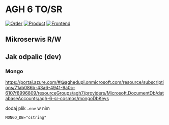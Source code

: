 # AGH 6 TO/SR 
[![Order](https://github.com/pixellos/agh.6.sr.to_node_1/workflows/order-microservice/badge.svg)](https://github.com/pixellos/agh.6.sr.to_node_1/actions)
[![Product](https://github.com/pixellos/agh.6.sr.to_node_1/workflows/product-microservice/badge.svg)](https://github.com/pixellos/agh.6.sr.to_node_1/actions)
[![Frontend](https://github.com/pixellos/agh.6.sr.to_node_1/workflows/frontend-microservice/badge.svg)](https://github.com/pixellos/agh.6.sr.to_node_1/actions)


## Mikroserwis R/W

## Jak odpalic (dev)
### Mongo


https://portal.azure.com/#@aghedupl.onmicrosoft.com/resource/subscriptions/71ab086b-43a6-4941-9a0c-6107f8996809/resourceGroups/agh7/providers/Microsoft.DocumentDb/databaseAccounts/agh-6-sr-cosmos/mongoDbKeys

dodaj plik `.env`
w nim
```
MONGO_DB="cstring"
```
